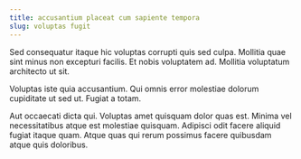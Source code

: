 ```yaml
---
title: accusantium placeat cum sapiente tempora
slug: voluptas fugit
---
```


Sed consequatur itaque hic voluptas corrupti quis sed culpa. Mollitia quae sint minus non excepturi facilis. Et nobis voluptatem ad. Mollitia voluptatum architecto ut sit.

Voluptas iste quia accusantium. Qui omnis error molestiae dolorum cupiditate ut sed ut. Fugiat a totam.

Aut occaecati dicta qui. Voluptas amet quisquam dolor quas est. Minima vel necessitatibus atque est molestiae quisquam. Adipisci odit facere aliquid fugiat itaque quam. Atque quas qui rerum possimus facere quibusdam atque quis doloribus.
